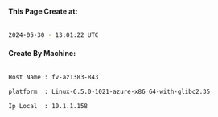 
   
#### This Page Create at:

```bash

2024-05-30 - 13:01:22 UTC

```

#### Create By Machine:

```bash

Host Name : fv-az1383-843

platform  : Linux-6.5.0-1021-azure-x86_64-with-glibc2.35

Ip Local  : 10.1.1.158

```

